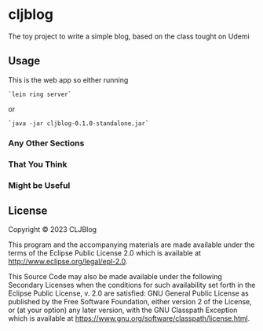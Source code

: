 # cljblog

The toy project to write a simple blog, based on the class tought on Udemi

## Usage

This is the web app so either running

    `lein ring server`

or

    `java -jar cljblog-0.1.0-standalone.jar`

### Any Other Sections
### That You Think
### Might be Useful

## License

Copyright © 2023 CLJBlog

This program and the accompanying materials are made available under the
terms of the Eclipse Public License 2.0 which is available at
http://www.eclipse.org/legal/epl-2.0.

This Source Code may also be made available under the following Secondary
Licenses when the conditions for such availability set forth in the Eclipse
Public License, v. 2.0 are satisfied: GNU General Public License as published by
the Free Software Foundation, either version 2 of the License, or (at your
option) any later version, with the GNU Classpath Exception which is available
at https://www.gnu.org/software/classpath/license.html.

